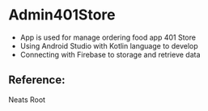 # Admin401Store
- App is used for manage ordering food app 401 Store
- Using Android Studio with Kotlin language to develop
- Connecting with Firebase to storage and retrieve data

## Reference:
Neats Root
